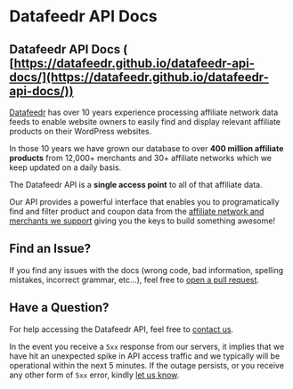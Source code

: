 # Datafeedr API Docs

## Datafeedr API Docs ( [https://datafeedr.github.io/datafeedr-api-docs/](https://datafeedr.github.io/datafeedr-api-docs/))

[Datafeedr](http://www.datafeedr.com/) has over 10 years experience processing affiliate network data feeds to enable website owners to easily find and display relevant affiliate products on their WordPress websites.

In those 10 years we have grown our database to over **400 million affiliate products** from 12,000+ merchants and 30+ affiliate networks which we keep updated on a daily basis.

The Datafeedr API is a **single access point** to all of that affiliate data.

Our API provides a powerful interface that enables you to programatically find and filter product and coupon data from the [affiliate network and merchants we support](http://www.datafeedr.com/networks) giving you the keys to build something awesome!

## Find an Issue?

If you find any issues with the docs (wrong code, bad information, spelling mistakes, incorrect grammar, etc...), feel free to [open a pull request](https://github.com/datafeedr/datafeedr-api-docs/pulls).


## Have a Question?

For help accessing the Datafeedr API, feel free to [contact us](http://www.datafeedr.com/contact).

In the event you receive a `5xx` response from our servers, it implies that we have hit an unexpected spike in API access traffic and we typically will be operational within the next 5 minutes. If the outage persists, or you receive any other form of `5xx` error, kindly [let us know](http://www.datafeedr.com/contact).

